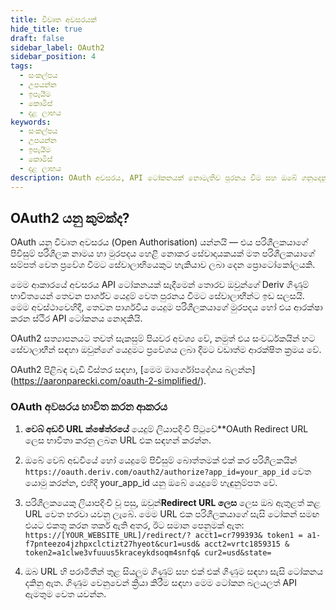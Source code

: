```yaml
---
title: විවෘත අවසරයක්
hide_title: true
draft: false
sidebar_label: OAuth2
sidebar_position: 4
tags:
  - සංකල්පය
  - උපයන්න
  - ඉපැයීම
  - කොමිස්
  - දළ ලාභය
keywords:
  - සංකල්පය
  - උපයන්න
  - ඉපැයීම
  - කොමිස්
  - දළ ලාභය
description: OAuth අවසරය, API ටෝකනයක් නොමැතිව පුරනය වීම සහ ඔබේ ගනුදෙනු යෙදුමේ පරිශීලක අත්දැකීම වැඩිදියුණු කිරීමට ඔබට එය භාවිත කළ හැකි ආකාරය ගැන ඉගෙන ගන්න.
---
```


## OAuth2 යනු කුමක්ද?

OAuth යනු විවෘත අවසරය (Open Authorisation) යන්නයි — එය පරිශීලකයාගේ පිවිසුම් පරිශීලක නාමය හා මුරපදය හෙළි නොකර සේවාදායකයක් මත පරිශීලකයාගේ සම්පත් වෙත ප්‍රවේශ වීමට සේවාලාභියෙකුට හැකියාව ලබා දෙන ප්‍රොටෝකෝලයකි.

මෙම ආකාරයේ අවසරය API ටෝකනයක් සෑදීමෙන් තොරව ඔවුන්ගේ Deriv ගිණුම් භාවිතයෙන් තෙවන පාර්ශ්ව යෙදුම් වෙත පුරනය වීමට සේවාලාභීන්ට ඉඩ සලසයි. මෙම අවස්ථාවෙහිදී, තෙවන පාර්ශවීය යෙදුම පරිශීලකයාගේ මුරපදය හෝ එය ආරක්ෂා කරන ස්ථිර API ටෝකනය නොදකියි.

OAuth2 සත්‍යාපනයට තවත් සැකසුම් පියවර අවශ්‍ය වේ, නමුත් එය සංවර්ධකයින් හට සේවාලාභීන් සඳහා ඔවුන්ගේ යෙදුමට ප්‍රවේශය ලබා දීමට වඩාත්ම ආරක්ෂිත ක්‍රමය වේ.

OAuth2 පිළිබඳ වැඩි විස්තර සඳහා, [මෙම මාර්ගෝපදේශය බලන්න] (https://aaronparecki.com/oauth-2-simplified/).

### OAuth අවසරය භාවිත කරන ආකරය

1. **වෙබ් අඩවි URL ක්ෂේත්රයේ** යෙදුම් ලියාපදිංචි පිටුවේ\*\*OAuth Redirect URL ලෙස භාවිතා කරනු ලබන URL එක සඳහන් කරන්න.

2. ඔබේ වෙබ් අඩවියේ හෝ යෙදුමේ පිවිසුම් බොත්තමක් එක් කර පරිශීලකයින් `https://oauth.deriv.com/oauth2/authorize?app_id=your_app_id` වෙත යොමු කරන්න, එහිදී your_app_id යනු ඔබේ යෙදුමේ හැඳුනුම්පත වේ.

3. පරිශීලකයෙකු ලියාපදිංචි වූ පසු, ඔවුන්**Redirect URL ලෙස** ලෙස ඔබ ඇතුළත් කළ URL වෙත හරවා යවනු ලැබේ. මෙම URL එක පරිශීලකයාගේ සැසි ටෝකන් සමඟ එයට එකතු කරන තර්ක ඇති අතර, ඊට සමාන පෙනුමක් ඇත: `https://[YOUR_WEBSITE_URL]/redirect/? acct1=cr799393& token1 = a1-f7pnteezo4jzhpxclctizt27hyeot&cur1=usd& acct2=vrtc1859315 & token2=a1clwe3vfuuus5kraceykdsoqm4snfq& cur2=usd&state=`

4. ඔබ URL හි පරාමිතීන් තුළ සියලුම ගිණුම් සහ එක් එක් ගිණුම සඳහා සැසි ටෝකනය දකිනු ඇත. ගිණුම වෙනුවෙන් ක්‍රියා කිරීම සඳහා මෙම ටෝකන බලයලත් API ඇමතුම වෙත යවන්න.
